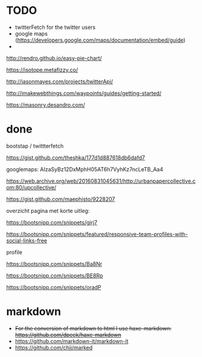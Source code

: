 # TODO

- twitterFetch for the twitter users
- google maps (https://developers.google.com/maps/documentation/embed/guide)
-


http://rendro.github.io/easy-pie-chart/

https://isotope.metafizzy.co/

http://jasonmayes.com/projects/twitterApi/

http://imakewebthings.com/waypoints/guides/getting-started/

https://masonry.desandro.com/

# done

bootstap / twittterfetch

https://gist.github.com/theshka/177d1d887618db6dafd7

googlemaps:
AIzaSyBz12DxMphH05AT6h7VyhKz7ncLeTB_Aa4



https://web.archive.org/web/20160831045631/http://urbanpapercollective.com:80/upcollective/



https://gist.github.com/maephisto/9228207



overzicht pagina met korte uitleg:

https://bootsnipp.com/snippets/gjrj7

https://bootsnipp.com/snippets/featured/responsive-team-profiles-with-social-links-free

profile

https://bootsnipp.com/snippets/Ba8Nr

https://bootsnipp.com/snippets/BE8Rp

https://bootsnipp.com/snippets/oradP




# markdown

- ~~For the conversion of markdown to html I use haxe-markdown:  <https://github.com/dpeek/haxe-markdown>~~
- https://github.com/markdown-it/markdown-it
- https://github.com/chjj/marked